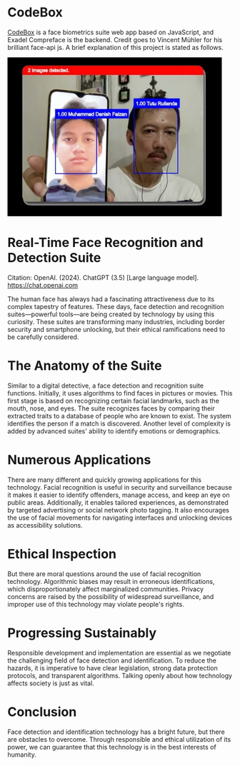 # CodeBox
[CodeBox](https://codebox.tuturulianda.com) is a face biometrics suite web app based on JavaScript, and Exadel Compreface is the backend. Credit goes to Vincent Mühler for his brilliant face-api js. A brief explanation of this project is stated as follows.

![alt text](real-timeMultipleFaceRecognition.jpg "Real-Time Multiple Face Recognition")

# Real-Time Face Recognition and Detection Suite
Citation: OpenAI. (2024). ChatGPT (3.5) [Large language model]. https://chat.openai.com

The human face has always had a fascinating attractiveness due to its complex tapestry of features. These days, face detection and recognition suites—powerful tools—are being created by technology by using this curiosity. These suites are transforming many industries, including border security and smartphone unlocking, but their ethical ramifications need to be carefully considered.

# The Anatomy of the Suite
Similar to a digital detective, a face detection and recognition suite functions. Initially, it uses algorithms to find faces in pictures or movies. This first stage is based on recognizing certain facial landmarks, such as the mouth, nose, and eyes. The suite recognizes faces by comparing their extracted traits to a database of people who are known to exist. The system identifies the person if a match is discovered. Another level of complexity is added by advanced suites' ability to identify emotions or demographics.

# Numerous Applications
There are many different and quickly growing applications for this technology. Facial recognition is useful in security and surveillance because it makes it easier to identify offenders, manage access, and keep an eye on public areas. Additionally, it enables tailored experiences, as demonstrated by targeted advertising or social network photo tagging. It also encourages the use of facial movements for navigating interfaces and unlocking devices as accessibility solutions.

# Ethical Inspection
But there are moral questions around the use of facial recognition technology. Algorithmic biases may result in erroneous identifications, which disproportionately affect marginalized communities. Privacy concerns are raised by the possibility of widespread surveillance, and improper use of this technology may violate people's rights.

# Progressing Sustainably
Responsible development and implementation are essential as we negotiate the challenging field of face detection and identification. To reduce the hazards, it is imperative to have clear legislation, strong data protection protocols, and transparent algorithms. Talking openly about how technology affects society is just as vital.

# Conclusion
Face detection and identification technology has a bright future, but there are obstacles to overcome. Through responsible and ethical utilization of its power, we can guarantee that this technology is in the best interests of humanity.
